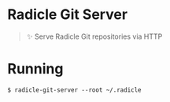 # Radicle Git Server

> ✨ Serve Radicle Git repositories via HTTP

# Running

    $ radicle-git-server --root ~/.radicle
